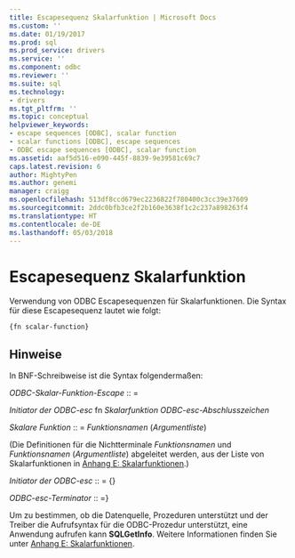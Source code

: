 ```yaml
---
title: Escapesequenz Skalarfunktion | Microsoft Docs
ms.custom: ''
ms.date: 01/19/2017
ms.prod: sql
ms.prod_service: drivers
ms.service: ''
ms.component: odbc
ms.reviewer: ''
ms.suite: sql
ms.technology:
- drivers
ms.tgt_pltfrm: ''
ms.topic: conceptual
helpviewer_keywords:
- escape sequences [ODBC], scalar function
- scalar functions [ODBC], escape sequences
- ODBC escape sequences [ODBC], scalar function
ms.assetid: aaf5d516-e090-445f-8839-9e39581c69c7
caps.latest.revision: 6
author: MightyPen
ms.author: genemi
manager: craigg
ms.openlocfilehash: 513df8ccd679ec2236822f780400c3cc39e37609
ms.sourcegitcommit: 2ddc0bfb3ce2f2b160e3638f1c2c237a898263f4
ms.translationtype: HT
ms.contentlocale: de-DE
ms.lasthandoff: 05/03/2018
---
```

# <a name="scalar-function-escape-sequence"></a>Escapesequenz Skalarfunktion
Verwendung von ODBC Escapesequenzen für Skalarfunktionen. Die Syntax für diese Escapesequenz lautet wie folgt:  
  
```  
{fn scalar-function}  
```  
  
## <a name="remarks"></a>Hinweise  
 In BNF-Schreibweise ist die Syntax folgendermaßen:  
  
 *ODBC-Skalar-Funktion-Escape* :: =  
  
 *Initiator der ODBC-esc* fn *Skalarfunktion ODBC-esc-Abschlusszeichen*  
  
 *Skalare Funktion* :: = *Funktionsnamen* (*Argumentliste*)  
  
 (Die Definitionen für die Nichtterminale *Funktionsnamen* und *Funktionsnamen* (*Argumentliste*) abgeleitet werden, aus der Liste von Skalarfunktionen in [ Anhang E: Skalarfunktionen](../../../odbc/reference/appendixes/appendix-e-scalar-functions.md).)  
  
 *Initiator der ODBC-esc* :: = {}  
  
 *ODBC-esc-Terminator* :: =}  
  
 Um zu bestimmen, ob die Datenquelle, Prozeduren unterstützt und der Treiber die Aufrufsyntax für die ODBC-Prozedur unterstützt, eine Anwendung aufrufen kann **SQLGetInfo**. Weitere Informationen finden Sie unter [Anhang E: Skalarfunktionen](../../../odbc/reference/appendixes/appendix-e-scalar-functions.md).
